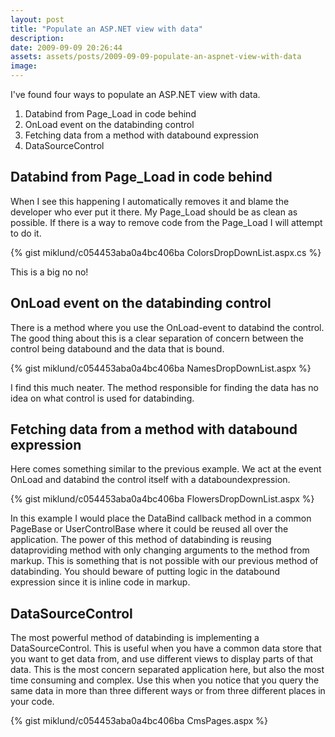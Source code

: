 ```yaml
---
layout: post
title: "Populate an ASP.NET view with data"
description:
date: 2009-09-09 20:26:44
assets: assets/posts/2009-09-09-populate-an-aspnet-view-with-data
image: 
---
```


I've found four ways to populate an ASP.NET view with data.

1. Databind from Page\_Load in code behind
2. OnLoad event on the databinding control
3. Fetching data from a method with databound expression
4. DataSourceControl

## Databind from Page\_Load in code behind

When I see this happening I automatically removes it and blame the developer who ever put it there. My Page\_Load should be as clean as possible. If there is a way to remove code from the Page\_Load I will attempt to do it.

{% gist miklund/c054453aba0a4bc406ba ColorsDropDownList.aspx.cs %}

This is a big no no!

## OnLoad event on the databinding control

There is a method where you use the OnLoad-event to databind the control. The good thing about this is a clear separation of concern between the control being databound and the data that is bound.

{% gist miklund/c054453aba0a4bc406ba NamesDropDownList.aspx %}

I find this much neater. The method responsible for finding the data has no idea on what control is used for databinding.

## Fetching data from a method with databound expression

Here comes something similar to the previous example. We act at the event OnLoad and databind the control itself with a databoundexpression.

{% gist miklund/c054453aba0a4bc406ba FlowersDropDownList.aspx %}

In this example I would place the DataBind callback method in a common PageBase or UserControlBase where it could be reused all over the application.  The power of this method of databinding is reusing dataproviding method with only changing arguments to the method from markup. This is something that is not possible with our previous method of databinding. You should beware of putting logic in the databound expression since it is inline code in markup.

## DataSourceControl

The most powerful method of databinding is implementing a DataSourceControl. This is useful when you have a common data store that you want to get data from, and use different views to display parts of that data. This is the most concern separated application here, but also the most time consuming and complex. Use this when you notice that you query the same data in more than three different ways or from three different places in your code.

{% gist miklund/c054453aba0a4bc406ba CmsPages.aspx %}
